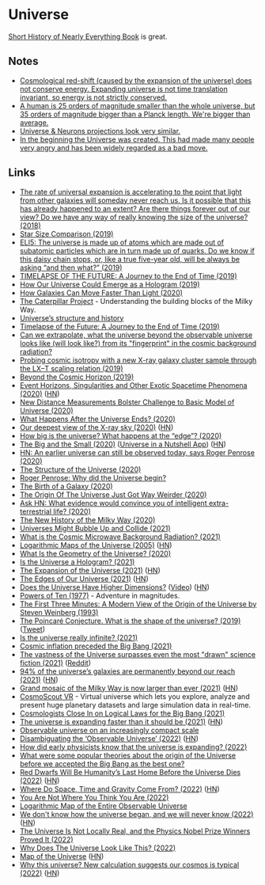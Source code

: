 # Universe

[Short History of Nearly Everything Book](https://www.goodreads.com/en/book/show/21) is great.

## Notes

- [Cosmological red-shift (caused by the expansion of the universe) does not conserve energy. Expanding universe is not time translation invariant, so energy is not strictly conserved.](https://www.youtube.com/watch?v=ZYM6HMLgIKA)
- [A human is 25 orders of magnitude smaller than the whole universe, but 35 orders of magnitude bigger than a Planck length. We're bigger than average.](https://www.reddit.com/r/quantum/comments/n27xx8/question_in_the_scheme_of_the_size_of_the_known/)
- [Universe & Neurons projections look very similar.](https://www.reddit.com/r/researchchemicals/comments/rcpgze/i_had_a_crazy_realisation_on_lsd/)
- [In the beginning the Universe was created. This had made many people very angry and has been widely regarded as a bad move.](https://www.goodreads.com/quotes/1-the-story-so-far-in-the-beginning-the-universe-was)

## Links

- [The rate of universal expansion is accelerating to the point that light from other galaxies will someday never reach us. Is it possible that this has already happened to an extent? Are there things forever out of our view? Do we have any way of really knowing the size of the universe? (2018)](https://www.reddit.com/r/askscience/comments/a0o8jv/the_rate_of_universal_expansion_is_accelerating/)
- [Star Size Comparison (2019)](https://www.youtube.com/watch?v=KEHCCsFFIuY)
- [ELI5: The universe is made up of atoms which are made out of subatomic particles which are in turn made up of quarks. Do we know if this daisy chain stops, or, like a true five-year old, will be always be asking “and then what?” (2019)](https://www.reddit.com/r/explainlikeimfive/comments/b6l3g7/eli5_the_universe_is_made_up_of_atoms_which_are/)
- [TIMELAPSE OF THE FUTURE: A Journey to the End of Time (2019)](https://news.ycombinator.com/item?id=19680491)
- [How Our Universe Could Emerge as a Hologram (2019)](https://www.quantamagazine.org/how-our-universe-could-emerge-as-a-hologram-20190221/)
- [How Galaxies Can Move Faster Than Light (2020)](https://www.youtube.com/watch?v=cadNZJvfl7s)
- [The Caterpillar Project](https://www.caterpillarproject.org/) - Understanding the building blocks of the Milky Way.
- [Universe’s structure and history](https://www.nobelprize.org/interactive-visualisations-physicsprize-2019/)
- [Timelapse of the Future: A Journey to the End of Time (2019)](https://www.youtube.com/watch?v=uD4izuDMUQA)
- [Can we extrapolate, what the universe beyond the observable universe looks like (will look like?) from its "fingerprint" in the cosmic background radiation?](https://www.reddit.com/r/AskPhysics/comments/g5qe2f/can_we_extrapolate_what_the_universe_beyond_the/)
- [Probing cosmic isotropy with a new X-ray galaxy cluster sample through the LX–T scaling relation (2019)](https://www.aanda.org/articles/aa/abs/2020/04/aa36602-19/aa36602-19.html)
- [Beyond the Cosmic Horizon (2019)](https://www.youtube.com/watch?v=kZ3M6ko9pes)
- [Event Horizons, Singularities and Other Exotic Spacetime Phenomena (2020)](https://writings.stephenwolfram.com/2020/05/event-horizons-singularities-and-other-exotic-spacetime-phenomena/) ([HN](https://news.ycombinator.com/item?id=23251035))
- [New Distance Measurements Bolster Challenge to Basic Model of Universe (2020)](https://public.nrao.edu/news/challenge-model-of-universe/)
- [What Happens After the Universe Ends? (2020)](https://www.youtube.com/watch?v=PC2JOQ7z5L0)
- [Our deepest view of the X-ray sky (2020)](http://www.mpe.mpg.de/7461761/news20200619) ([HN](https://news.ycombinator.com/item?id=23573476))
- [How big is the universe? What happens at the “edge”? (2020)](https://www.askamathematician.com/2020/06/q-how-big-is-the-universe-what-happens-at-the-edge/)
- [The Big and the Small (2020)](https://waitbutwhy.com/2020/09/universe.html) ([Universe in a Nutshell App](https://shop-us.kurzgesagt.org/products/universe-in-a-nutshell-app)) ([HN](https://news.ycombinator.com/item?id=24558358))
- [HN: An earlier universe can still be observed today, says Roger Penrose (2020)](https://news.ycombinator.com/item?id=24711130)
- [The Structure of the Universe (2020)](https://www.quantamagazine.org/the-hidden-structure-of-the-universe-20201022/)
- [Roger Penrose: Why did the Universe begin?](https://aeon.co/videos/a-cyclical-forgetful-universe-nobel-prizewinner-roger-penrose-details-an-astonishing-origin)
- [The Birth of a Galaxy (2020)](https://www.shawenyao.com/The-Birth-of-a-Galaxy/)
- [The Origin Of The Universe Just Got Way Weirder (2020)](https://www.youtube.com/watch?v=__0Y5SyEVUI)
- [Ask HN: What evidence would convince you of intelligent extra-terrestrial life? (2020)](https://news.ycombinator.com/item?id=25340674)
- [The New History of the Milky Way (2020)](https://www.quantamagazine.org/the-new-history-of-the-milky-way-20201215/)
- [Universes Might Bubble Up and Collide (2021)](https://nautil.us/blog/how-universes-might-bubble-up-and-collide)
- [What is the Cosmic Microwave Background Radiation? (2021)](https://www.youtube.com/watch?v=P_deJsiCNSk)
- [Logarithmic Maps of the Universe (2005)](https://www.astro.princeton.edu/universe/) ([HN](https://news.ycombinator.com/item?id=26245502))
- [What Is the Geometry of the Universe? (2020)](https://www.quantamagazine.org/what-is-the-geometry-of-the-universe-20200316/)
- [Is the Universe a Hologram? (2021)](https://www.youtube.com/watch?v=T4DAGabiGms)
- [The Expansion of the Universe (2021)](https://johncarlosbaez.wordpress.com/2021/04/09/the-expansion-of-the-universe/) ([HN](https://news.ycombinator.com/item?id=26755045))
- [The Edges of Our Universe (2021)](https://arxiv.org/abs/2104.01191) ([HN](https://news.ycombinator.com/item?id=26732996))
- [Does the Universe Have Higher Dimensions?](https://backreaction.blogspot.com/2021/04/does-universe-have-higher-dimensions.html) ([Video](https://www.youtube.com/watch?v=ZS2hJLIN1DM)) ([HN](https://news.ycombinator.com/item?id=26775447))
- [Powers of Ten (1977)](https://www.youtube.com/watch?v=0fKBhvDjuy0) - Adventure in magnitudes.
- [The First Three Minutes: A Modern View of the Origin of the Universe by Steven Weinberg (1993)](https://www.goodreads.com/book/show/150131.The_First_Three_Minutes)
- [The Poincaré Conjecture. What is the shape of the universe? (2019)](https://jorgenveisdal.medium.com/the-poincar%C3%A9-conjecture-cb4ca7014cc5) ([Tweet](https://twitter.com/Dragonmaurizio/status/1417673539507924992))
- [Is the universe really infinite? (2021)](https://www.reddit.com/r/chemistry/comments/pfoibl/is_the_universe_really_infinite/)
- [Cosmic inflation preceded the Big Bang (2021)](https://bigthink.com/starts-with-a-bang/big-bang-beginning-universe/)
- [The vastness of the Universe surpasses even the most "drawn" science fiction (2021)](https://frontnet.eu/the-vastness-of-the-universe-surpasses-even-the-most-drawn-science-fiction/) ([Reddit](https://www.reddit.com/r/Physics/comments/q99hyj/the_vastness_of_the_universe_surpasses_even_the/))
- [94% of the universe’s galaxies are permanently beyond our reach (2021)](https://bigthink.com/starts-with-a-bang/universes-galaxies-unreachable/) ([HN](https://news.ycombinator.com/item?id=28913986))
- [Grand mosaic of the Milky Way is now larger than ever (2021)](https://astroanarchy.blogspot.com/2021/10/grand-mosaic-of-milky-way-is-now-large.html) ([HN](https://news.ycombinator.com/item?id=28991537))
- [CosmoScout VR](https://github.com/cosmoscout/cosmoscout-vr) - Virtual universe which lets you explore, analyze and present huge planetary datasets and large simulation data in real-time.
- [Cosmologists Close In on Logical Laws for the Big Bang (2021)](https://www.quantamagazine.org/cosmologists-close-in-on-logical-laws-for-the-big-bang-20211110/)
- [The universe is expanding faster than it should be (2021)](https://www.nationalgeographic.com/science/article/the-universe-is-expanding-faster-than-it-should-be) ([HN](https://news.ycombinator.com/item?id=29602239))
- [Observable universe on an increasingly compact scale](https://twitter.com/Rainmaker1973/status/1471404732229066758)
- [Disambiguating the ‘Observable Universe’ (2022)](https://samenright.com/2022/01/09/disambiguating-the-observable-universe/) ([HN](https://news.ycombinator.com/item?id=29867600))
- [How did early physicists know that the universe is expanding? (2022)](https://www.reddit.com/r/AskPhysics/comments/spvf5h/how_did_early_physicists_know_that_the_universe/)
- [What were some popular theories about the origin of the Universe before we accepted the Big Bang as the best one?](https://www.reddit.com/r/askscience/comments/t6nrtj/what_were_some_popular_theories_about_the_origin/)
- [Red Dwarfs Will Be Humanity’s Last Home Before the Universe Dies (2022)](https://medium.com/predict/red-dwarfs-will-be-humanitys-last-home-before-the-universe-dies-b567fcfa6081) ([HN](https://news.ycombinator.com/item?id=30669483))
- [Where Do Space, Time and Gravity Come From? (2022)](https://www.quantamagazine.org/where-do-space-time-and-gravity-come-from-20220504/) ([HN](https://news.ycombinator.com/item?id=31282642))
- [You Are Not Where You Think You Are (2022)](https://www.youtube.com/watch?v=Pj-h6MEgE7I)
- [Logarithmic Map of the Entire Observable Universe](https://twitter.com/johncoogan/status/1546921877586604032)
- [We don't know how the universe began, and we will never know (2022)](http://backreaction.blogspot.com/2022/08/we-dont-know-how-universe-began-and-we.html) ([HN](https://news.ycombinator.com/item?id=32618719))
- [The Universe Is Not Locally Real, and the Physics Nobel Prize Winners Proved It (2022)](https://www.scientificamerican.com/article/the-universe-is-not-locally-real-and-the-physics-nobel-prize-winners-proved-it/)
- [Why Does The Universe Look Like This? (2022)](https://www.youtube.com/watch?v=iDqQ9qgTWmg)
- [Map of the Universe](https://mapoftheuniverse.net/) ([HN](https://news.ycombinator.com/item?id=33655503))
- [Why this universe? New calculation suggests our cosmos is typical (2022)](https://www.quantamagazine.org/why-this-universe-new-calculation-suggests-our-cosmos-is-typical-20221117/) ([HN](https://news.ycombinator.com/item?id=33653890))

